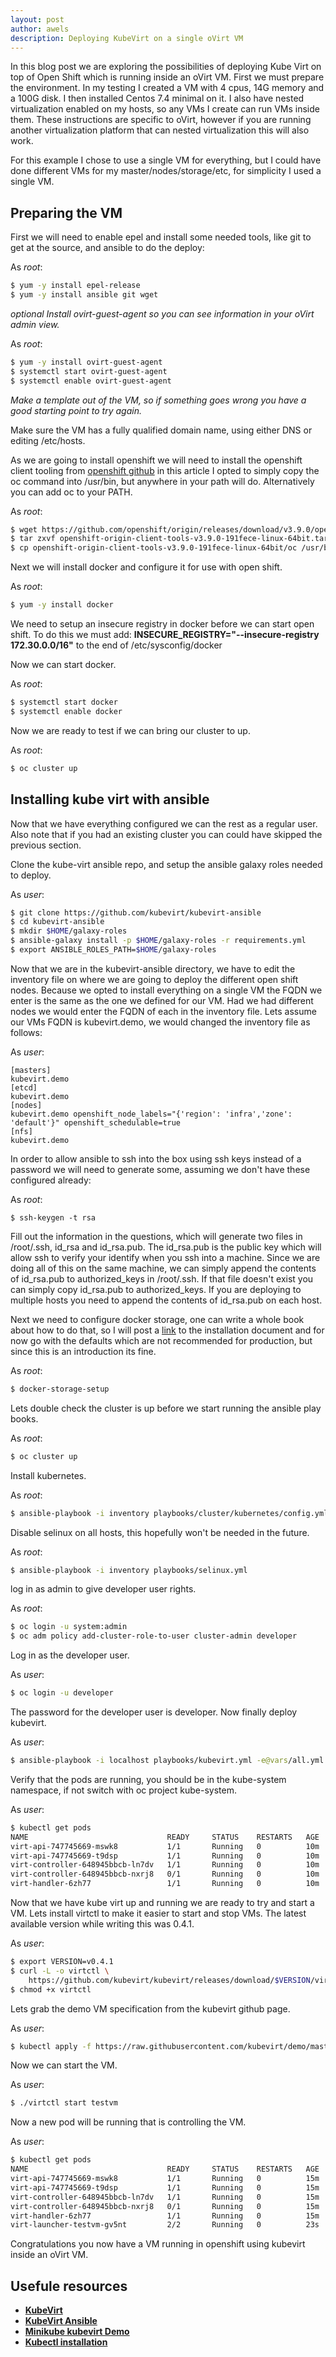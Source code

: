 ```yaml
---
layout: post
author: awels
description: Deploying KubeVirt on a single oVirt VM
---
```


In this blog post we are exploring the possibilities of deploying Kube Virt on top of Open Shift which is running inside an oVirt VM. First we must prepare the environment. In my testing I created a VM with 4 cpus, 14G memory and a 100G disk. I then installed Centos 7.4 minimal on it. I also have nested virtualization
enabled on my hosts, so any VMs I create can run VMs inside them. These instructions are specific to oVirt, however if you are running another virtualization
platform that can nested virtualization this will also work.
<!-- more -->
For this example I chose to use a single VM for everything, but I could have done different VMs for my master/nodes/storage/etc, for simplicity I used a single
VM.


## Preparing the VM

First we will need to enable epel and install some needed tools, like git to get at the source, and ansible to do the deploy:

As _root_:
```bash
$ yum -y install epel-release
$ yum -y install ansible git wget
```
_optional_
_Install ovirt-guest-agent so you can see information in your oVirt admin view._

As _root_:
```bash
$ yum -y install ovirt-guest-agent
$ systemctl start ovirt-guest-agent
$ systemctl enable ovirt-guest-agent
```
_Make a template out of the VM, so if something goes wrong you have a good starting point to try again._

Make sure the VM has a fully qualified domain name, using either DNS or editing /etc/hosts.

As we are going to install openshift we will need to install the openshift client tooling from [openshift github](https://github.com/openshift/origin/releases)
in this article I opted to simply copy the oc command into /usr/bin, but anywhere in your path will do. Alternatively you can add oc to your PATH.

As _root_:
```bash
$ wget https://github.com/openshift/origin/releases/download/v3.9.0/openshift-origin-client-tools-v3.9.0-191fece-linux-64bit.tar.gz
$ tar zxvf openshift-origin-client-tools-v3.9.0-191fece-linux-64bit.tar.gz
$ cp openshift-origin-client-tools-v3.9.0-191fece-linux-64bit/oc /usr/bin
```

Next we will install docker and configure it for use with open shift.

As _root_:
```bash
$ yum -y install docker
```

We need to setup an insecure registry in docker before we can start open shift. To do this we must add:
**INSECURE_REGISTRY="--insecure-registry 172.30.0.0/16"**
to the end of /etc/sysconfig/docker

Now we can start docker.

As _root_:
```bash
$ systemctl start docker
$ systemctl enable docker
```

Now we are ready to test if we can bring our cluster to up.

As _root_:
```bash
$ oc cluster up
```

## Installing kube virt with ansible
Now that we have everything configured we can the rest as a regular user. Also note that if you had an existing cluster you can could have skipped the previous section.

Clone the kube-virt ansible repo, and setup the ansible galaxy roles needed to deploy.

As _user_:
```bash
$ git clone https://github.com/kubevirt/kubevirt-ansible
$ cd kubevirt-ansible
$ mkdir $HOME/galaxy-roles
$ ansible-galaxy install -p $HOME/galaxy-roles -r requirements.yml
$ export ANSIBLE_ROLES_PATH=$HOME/galaxy-roles
```

Now that we are in the kubevirt-ansible directory, we have to edit the inventory file on where we are going to deploy the different open shift nodes.
Because we opted to install everything on a single VM the FQDN we enter is the same as the one we defined for our VM. Had we had different nodes we would
enter the FQDN of each in the inventory file. Lets assume our VMs FQDN is kubevirt.demo, we would changed the inventory file as follows:

As _user_:
```
[masters]
kubevirt.demo
[etcd]
kubevirt.demo
[nodes]
kubevirt.demo openshift_node_labels="{'region': 'infra','zone': 'default'}" openshift_schedulable=true
[nfs]
kubevirt.demo
```

In order to allow ansible to ssh into the box using ssh keys instead of a password we will need to generate some, assuming we don't have these
configured already:

As _root_:
```base
$ ssh-keygen -t rsa
```

Fill out the information in the questions, which will generate two files in /root/.ssh, id_rsa and id_rsa.pub. The id_rsa.pub is the public key which will allow
ssh to verify your identify when you ssh into a machine. Since we are doing all of this on the same machine, we can simply append the contents of
id_rsa.pub to authorized_keys in /root/.ssh. If that file doesn't exist you can simply copy id_rsa.pub to authorized_keys. If you are deploying to multiple hosts
you need to append the contents of id_rsa.pub on each host.

Next we need to configure docker storage, one can write a whole book about how to do that, so I will post a [link](https://docs.openshift.org/latest/install_config/install/host_preparation.html#configuring-docker-storage) to the installation document and for now go with the defaults which are not recommended for production, but since this is an introduction its fine.

As _root_:
```bash
$ docker-storage-setup
```

Lets double check the cluster is up before we start running the ansible play books.

As _root_:
```bash
$ oc cluster up
```

Install kubernetes.

As _root_:
```bash
$ ansible-playbook -i inventory playbooks/cluster/kubernetes/config.yml
```

Disable selinux on all hosts, this hopefully won't be needed in the future.

As _root_:
```bash
$ ansible-playbook -i inventory playbooks/selinux.yml
```

log in as admin to give developer user rights.

As _root_:
```bash
$ oc login -u system:admin
$ oc adm policy add-cluster-role-to-user cluster-admin developer
```

Log in as the developer user.

As _user_:
```bash
$ oc login -u developer
```
The password for the developer user is developer. Now finally deploy kubevirt.

As _user_:
```bash
$ ansible-playbook -i localhost playbooks/kubevirt.yml -e@vars/all.yml
```

Verify that the pods are running, you should be in the kube-system namespace, if not switch with oc project kube-system.

As _user_:
```bash
$ kubectl get pods
NAME                               READY     STATUS    RESTARTS   AGE
virt-api-747745669-mswk8           1/1       Running   0          10m
virt-api-747745669-t9dsp           1/1       Running   0          10m
virt-controller-648945bbcb-ln7dv   1/1       Running   0          10m
virt-controller-648945bbcb-nxrj8   0/1       Running   0          10m
virt-handler-6zh77                 1/1       Running   0          10m
```

Now that we have kube virt up and running we are ready to try and start a VM. Lets install virtctl to make it easier to
start and stop VMs. The latest available version while writing this was 0.4.1.

As _user_:
```bash
$ export VERSION=v0.4.1
$ curl -L -o virtctl \
    https://github.com/kubevirt/kubevirt/releases/download/$VERSION/virtctl-$VERSION-linux-amd64
$ chmod +x virtctl
```

Lets grab the demo VM specification from the kubevirt github page.

As _user_:
```bash
$ kubectl apply -f https://raw.githubusercontent.com/kubevirt/demo/master/manifests/vm.yaml
```

Now we can start the VM.

As _user_:
```bash
$ ./virtctl start testvm
```

Now a new pod will be running that is controlling the VM.

As _user_:
```bash
$ kubectl get pods
NAME                               READY     STATUS    RESTARTS   AGE
virt-api-747745669-mswk8           1/1       Running   0          15m
virt-api-747745669-t9dsp           1/1       Running   0          15m
virt-controller-648945bbcb-ln7dv   1/1       Running   0          15m
virt-controller-648945bbcb-nxrj8   0/1       Running   0          15m
virt-handler-6zh77                 1/1       Running   0          15m
virt-launcher-testvm-gv5nt         2/2       Running   0          23s
```

Congratulations you now have a VM running in openshift using kubevirt inside an oVirt VM.

## Usefule resources
- [**KubeVirt**](https://github.com/kubevirt/kubevirt)
- [**KubeVirt Ansible**](https://github.com/kubevirt/kubevirt-ansible)
- [**Minikube kubevirt Demo**](https://github.com/kubevirt/demo)
- [**Kubectl installation**](https://kubernetes.io/docs/tasks/tools/install-kubectl/#install-kubectl-binary-via-native-package-management)
